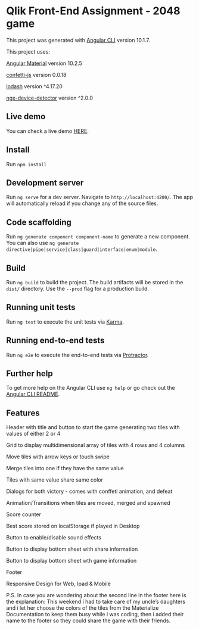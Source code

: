 # Qlik Front-End Assignment - 2048 game

This project was generated with [Angular CLI](https://github.com/angular/angular-cli) version 10.1.7.

This project uses:

[Angular Material](https://material.angular.io/) version 10.2.5

[confetti-js](https://www.npmjs.com/package/confetti-js) version 0.0.18

[lodash](https://lodash.com/) version ^4.17.20

[ngx-device-detector](https://www.npmjs.com/package/ngx-device-detector) version ^2.0.0

## Live demo

You can check a live demo [HERE](https://mario-herrero-siles.000webhostapp.com/2048/).

## Install

Run `npm install`

## Development server

Run `ng serve` for a dev server. Navigate to `http://localhost:4200/`. The app will automatically reload if you change any of the source files.

## Code scaffolding

Run `ng generate component component-name` to generate a new component. You can also use `ng generate directive|pipe|service|class|guard|interface|enum|module`.

## Build

Run `ng build` to build the project. The build artifacts will be stored in the `dist/` directory. Use the `--prod` flag for a production build.

## Running unit tests

Run `ng test` to execute the unit tests via [Karma](https://karma-runner.github.io).

## Running end-to-end tests

Run `ng e2e` to execute the end-to-end tests via [Protractor](http://www.protractortest.org/).

## Further help

To get more help on the Angular CLI use `ng help` or go check out the [Angular CLI README](https://github.com/angular/angular-cli/blob/master/README.md).

## Features

Header with title and button to start the game generating two tiles with values of either 2 or 4

Grid to display multidimensional array of tiles with 4 rows and 4 columns

Move tiles with arrow keys or touch swipe

Merge tiles into one if they have the same value

Tiles with same value share same color

Dialogs for both victory - comes with conffeti animation, and defeat

Animation/Transitions when tiles are moved, merged and spawned

Score counter

Best score stored on localStorage if played in Desktop

Button to enable/disable sound effects

Button to display bottom sheet with share information

Button to display bottom sheet wth game information

Footer

Responsive Design for Web, Ipad & Mobile

P.S. In case you are wondering about the second line in the footer here is the explanation: This weekend i had to take care of my uncle’s daughters and i let her choose the colors of the tiles from the Materialize Documentation to keep them busy while i was coding, then i added their name to the footer so they could share the game with their friends.
